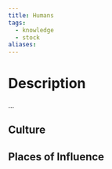 ```yaml
---
title: Humans
tags:
  - knowledge
  - stock
aliases:
---
```


# Description
...

## Culture

## Places of Influence